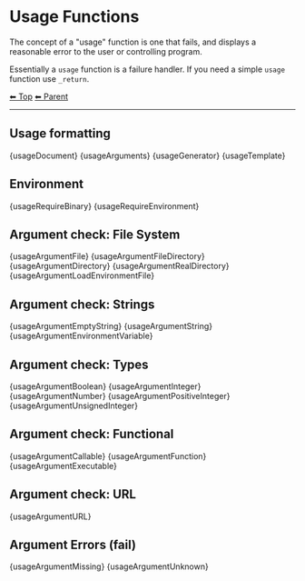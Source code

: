 # Usage Functions

The concept of a "usage" function is one that fails, and displays a reasonable error to the user or controlling program.

Essentially a `usage` function is a failure handler. If you need a simple `usage` function use `_return`.

<!-- TEMPLATE header 2 -->
[⬅ Top](index.md) [⬅ Parent ](../index.md)
<hr />

## Usage formatting

{usageDocument}
{usageArguments}
{usageGenerator}
{usageTemplate}

## Environment

{usageRequireBinary}
{usageRequireEnvironment}

## Argument check: File System

{usageArgumentFile}
{usageArgumentFileDirectory}
{usageArgumentDirectory}
{usageArgumentRealDirectory}
{usageArgumentLoadEnvironmentFile}

## Argument check: Strings

{usageArgumentEmptyString}
{usageArgumentString}
{usageArgumentEnvironmentVariable}

## Argument check: Types

{usageArgumentBoolean}
{usageArgumentInteger}
{usageArgumentNumber}
{usageArgumentPositiveInteger}
{usageArgumentUnsignedInteger}

## Argument check: Functional

{usageArgumentCallable}
{usageArgumentFunction}
{usageArgumentExecutable}

## Argument check: URL

{usageArgumentURL}

## Argument Errors (fail)

{usageArgumentMissing}
{usageArgumentUnknown}
